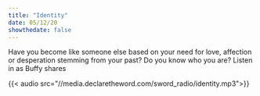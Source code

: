 ```yaml
---
title: "Identity"
date: 05/12/20
showthedate: false
---
```


Have you become like someone else based on your need for love, affection or desperation stemming from your past? Do you know who you are? Listen in as Buffy shares
<!--more-->
{{< audio src="//media.declaretheword.com/sword_radio/identity.mp3">}}